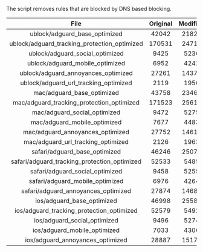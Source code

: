 The script removes rules that are blocked by DNS based blocking.


| File | Original | Modified |
|:----:|:-----:|:-----:|
| ublock/adguard_base_optimized | 42042 | 21827 |
| ublock/adguard_tracking_protection_optimized | 170531 | 24712 |
| ublock/adguard_social_optimized | 9425 | 5236 |
| ublock/adguard_mobile_optimized | 6952 | 4242 |
| ublock/adguard_annoyances_optimized | 27261 | 14374 |
| ublock/adguard_url_tracking_optimized | 2119 | 1956 |
| mac/adguard_base_optimized | 43758 | 23464 |
| mac/adguard_tracking_protection_optimized | 171523 | 25619 |
| mac/adguard_social_optimized | 9472 | 5275 |
| mac/adguard_mobile_optimized | 7677 | 4483 |
| mac/adguard_annoyances_optimized | 27752 | 14613 |
| mac/adguard_url_tracking_optimized | 2126 | 1963 |
| safari/adguard_base_optimized | 46246 | 25072 |
| safari/adguard_tracking_protection_optimized | 52533 | 5485 |
| safari/adguard_social_optimized | 9458 | 5255 |
| safari/adguard_mobile_optimized | 6976 | 4264 |
| safari/adguard_annoyances_optimized | 27874 | 14686 |
| ios/adguard_base_optimized | 46998 | 25582 |
| ios/adguard_tracking_protection_optimized | 52579 | 5492 |
| ios/adguard_social_optimized | 9496 | 5274 |
| ios/adguard_mobile_optimized | 7033 | 4306 |
| ios/adguard_annoyances_optimized | 28887 | 15170 |